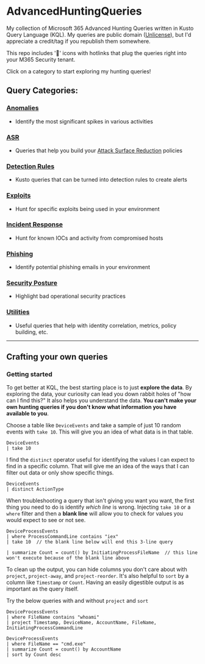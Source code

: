 # AdvancedHuntingQueries
My collection of Microsoft 365 Advanced Hunting Queries written in Kusto Query Language (KQL). My queries are public domain ([Unlicense](LICENSE)), but I'd appreciate a credit/tag if you republish them somewhere.

This repo includes '🔎' icons with hotlinks that plug the queries right into your M365 Security tenant.

Click on a category to start exploring my hunting queries!

## Query Categories:

### [Anomalies](Anomalies)
- Identify the most significant spikes in various activities

### [ASR](ASR)
- Queries that help you build your [Attack Surface Reduction](https://learn.microsoft.com/en-us/microsoft-365/security/defender-endpoint/attack-surface-reduction) policies

### [Detection Rules](Detection-Rules)
- Kusto queries that can be turned into detection rules to create alerts

### [Exploits](Exploits)
- Hunt for specific exploits being used in your environment

### [Incident Response](Incident-Response)
- Hunt for known IOCs and activity from compromised hosts

### [Phishing](Phishing)
- Identify potential phishing emails in your environment

### [Security Posture](Posture)
- Highlight bad operational security practices

### [Utilities](Utilities)
- Useful queries that help with identity correlation, metrics, policy building, etc.

---

## Crafting your own queries

### Getting started

To get better at KQL, the best starting place is to just __explore the data__. By exploring the data, your curiosity can lead you down rabbit holes of "how can I find this?" It also helps you understand the data. __You can't make your own hunting queries if you don't know what information you have available to you__.

Choose a table like `DeviceEvents` and take a sample of just 10 random events with `take 10`. This will give you an idea of what data is in that table.

```
DeviceEvents
| take 10
```

I find the `distinct` operator useful for identifying the values I can expect to find in a specific column. That will give me an idea of the ways that I can filter out data or only show specific things.

```
DeviceEvents
| distinct ActionType
```

When troubleshooting a query that isn't giving you want you want, the first thing you need to do is identify *which line* is wrong. Injecting `take 10` or a `where` filter and then a __blank line__ will allow you to check for values you would expect to see or not see.

```
DeviceProcessEvents
| where ProcessCommandLine contains "iex"
| take 10  // the blank line below will end this 3-line query

| summarize Count = count() by InitiatingProcessFileName  // this line won't execute because of the blank line above
```

To clean up the output, you can hide columns you don't care about with `project`, `project-away`, and `project-reorder`. It's also helpful to `sort` by a column like `Timestamp` or `Count`. Having an easily digestible output is as important as the query itself.

Try the below queries with and without `project` and `sort`

```
DeviceProcessEvents
| where FileName contains "whoami"
| project Timestamp, DeviceName, AccountName, FileName, InitiatingProcessCommandLine
```

```
DeviceProcessEvents
| where FileName == "cmd.exe"
| summarize Count = count() by AccountName
| sort by Count desc
```
